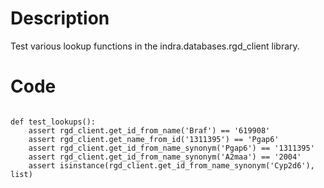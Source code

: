 # Description
Test various lookup functions in the indra.databases.rgd_client library.

# Code
```

def test_lookups():
    assert rgd_client.get_id_from_name('Braf') == '619908'
    assert rgd_client.get_name_from_id('1311395') == 'Pgap6'
    assert rgd_client.get_id_from_name_synonym('Pgap6') == '1311395'
    assert rgd_client.get_id_from_name_synonym('A2maa') == '2004'
    assert isinstance(rgd_client.get_id_from_name_synonym('Cyp2d6'), list)

```
